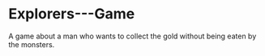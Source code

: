 # Explorers---Game
A game about a man who wants to collect the gold without being eaten by the monsters.

